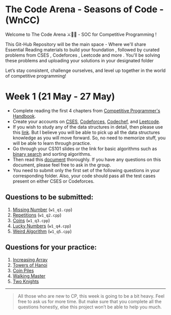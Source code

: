 # The Code Arena - Seasons of Code - (WnCC) 
Welcome to The Code Arena ⚔️👨‍💻 - SOC for Competitive Programming !

This Git-Hub Repository will be the main space - Where we'll share Essential Reading materials to build your foundation , followed by curated problems from CSES , Codeforces , Leetcode and more .
You'll be solving these problems and uploading your solutions in your designated folder

Let’s stay consistent, challenge ourselves, and level up together in the world of competitive programming!

# Week 1 (21 May - 27 May)

- Complete reading the first 4 chapters from [Competitive Programmer's Handbook](https://cses.fi/book/book.pdf).
- Create your accounts on [CSES](https://cses.fi/), [Codeforces](https://codeforces.com/), [Codechef](https://www.codechef.com/), and [Leetcode](https://leetcode.com/).
- If you wish to study any of the data structures in detail, then please use this [link](https://www.cse.iitb.ac.in/~akg/courses/2024-ds/). But I believe you will be able to pick up all the data structures knowledge as you will move forward. So, no need to memorize stuff, you will be able to learn through practice.
- Go through your CS101 slides or the link for basic algorithms such as [binary search](https://www.geeksforgeeks.org/binary-search/) and sorting algorithms.
- Then read this [document](https://docs.google.com/document/d/1Lx9sbsxWOVrGgeCplCMAdscvZazTTKQPDZnZpCH0CLo/edit) thoroughly. If you have any questions on this document, please feel free to ask in the group.
- You need to submit only the first set of the following questions in your corresponding folder. Also, your code should pass all the test cases present on either CSES or Codeforces.

## Questions to be submitted:
1. [Missing Number](https://cses.fi/problemset/task/1083) (`w1_q1.cpp`)
2. [Repetitions](https://cses.fi/problemset/task/1069) (`w1_q2.cpp`) 
3. [Coins](https://cses.fi/problemset/task/1617) (`w1_q3.cpp`) 
4. [Lucky Numbers](https://cses.fi/problemset/task/1090) (`w1_q4.cpp`) 
5. [Weird Algorithm](https://cses.fi/problemset/task/1068) (`w1_q5.cpp`) 

## Questions for your practice:
1. [Increasing Array](https://cses.fi/problemset/task/1094) 
2. [Towers of Hanoi](https://cses.fi/problemset/task/2165) 
3. [Coin Piles](https://cses.fi/problemset/task/1754) 
4. [Walking Master](https://cses.fi/problemset/task/1753) 
5. [Two Knights](https://cses.fi/problemset/task/1072) 

---

> All those who are new to CP, this week is going to be a bit heavy. Feel free to ask us for more time. But make sure that you complete all the questions honestly, else this project won’t be able to help you much.
